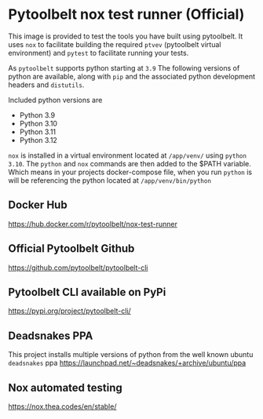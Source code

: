 # Pytoolbelt nox test runner (Official)

This image is provided to test the tools you have built using pytoolbelt. It uses `nox` to facilitate building the required `ptvev` (pytoolbelt virtual environment) and `pytest` to facilitate running your tests. 

As `pytoolbelt` supports python starting at `3.9` The following versions of python are available, along with `pip` and the associated python development headers and `distutils`. 

Included python versions are
- Python 3.9
- Python 3.10
- Python 3.11
- Python 3.12

`nox` is installed in a virtual environment located at `/app/venv/` using `python 3.10`. The `python` and `nox` commands are then added to the $PATH variable. Which means in your projects docker-compose file, when you run `python` is will be referencing the python located at `/app/venv/bin/python`

## Docker Hub
https://hub.docker.com/r/pytoolbelt/nox-test-runner

## Official Pytoolbelt Github
https://github.com/pytoolbelt/pytoolbelt-cli

## Pytoolbelt CLI available on PyPi
https://pypi.org/project/pytoolbelt-cli/

## Deadsnakes PPA
This project installs multiple versions of python from the well known ubuntu `deadsnakes` ppa 
https://launchpad.net/~deadsnakes/+archive/ubuntu/ppa

## Nox automated testing
https://nox.thea.codes/en/stable/
